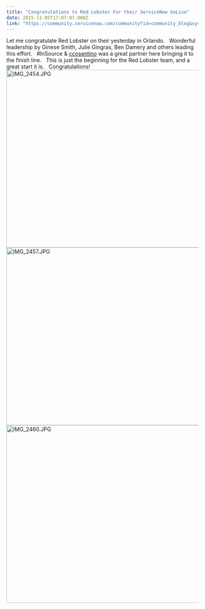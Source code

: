 ```yaml
---
title: "Congratulations to Red Lobster For their ServiceNow GoLive"
date: 2015-11-05T17:07:07.000Z
link: "https://community.servicenow.com/community?id=community_blog&sys_id=cb4e66addbd0dbc01dcaf3231f9619bb"
---
```

<p>Let me congratulate Red Lobster on their <a __jive_macro_name="tag" class="jive_macro_tag jive-link-tag-small jive_macro" data-id="go live" data-orig-content="go live" data-renderedposition="10_269.04998779296875_60_17" data-type="tag" href="javascript:;" tag="go live"></a> yesterday in Orlando.   Wonderful leadership by Ginese Smith, Julie Gingras, Ben Damery and others leading this effort.   #InSource &amp; <a title="ccosentino" __default_attr="29753" __jive_macro_name="user" class="jive-link-profile-small jive_macro jive_macro_user" data-id="29753" data-objecttype="3" data-orig-content="ccosentino" data-renderedposition="31_8_88_17" data-type="person" href="/community?id=community_user_profile&user=af04d2eddb1c1fc09c9ffb651f961931">ccosentino</a> was a great partner here bringing it to the finish line.   This is just the beginning for the Red Lobster team, and a great start it is.   Congratulations!<img  alt="IMG_2454.JPG" class="image-1 jive-image" src="9c72080adbd41304b322f4621f9619c0.iix" style="width: 620px; height: 465px;"/><img  alt="IMG_2457.JPG" class="image-2 jive-image" src="da20e3b9db501fc068c1fb651f961918.iix" style="width: 620px; height: 465px;"/><img  alt="IMG_2460.JPG" class="image-3 jive-image" src="2eae418adb1897049c9ffb651f96198b.iix" style="width: 620px; height: 465px;"/></p>